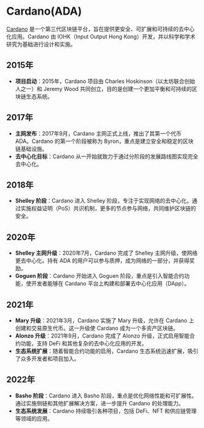# Cardano(ADA)

[Cardano](https://cardano.org/) 是一个第三代区块链平台，旨在提供更安全、可扩展和可持续的去中心化应用。Cardano 由 IOHK（Input Output Hong Kong）开发，并以科学和学术研究为基础进行设计和实施。

## 2015年

- **项目启动**：2015年，Cardano 项目由 Charles Hoskinson（以太坊联合创始人之一）和 Jeremy Wood 共同创立，目的是创建一个更加平衡和可持续的区块链生态系统。

## 2017年

- **主网发布**：2017年9月，Cardano 主网正式上线，推出了其第一个代币 ADA。Cardano 的第一个阶段被称为 Byron，重点是建立安全和稳定的区块链基础设施。
- **去中心化目标**：Cardano 从一开始就致力于通过分阶段的发展路线图实现完全去中心化。

## 2018年

- **Shelley 阶段**：Cardano 进入 Shelley 阶段，专注于实现网络的去中心化。通过实施权益证明（PoS）共识机制，更多的节点参与网络，共同维护区块链的安全。

## 2020年

- **Shelley 主网升级**：2020年7月，Cardano 完成了 Shelley 主网升级，使网络更去中心化。持有 ADA 的用户可以参与质押，成为网络的一部分，并获得奖励。
- **Goguen 阶段**：Cardano 开始进入 Goguen 阶段，重点是引入智能合约功能，使开发者能够在 Cardano 平台上构建和部署去中心化应用（DApp）。

## 2021年

- **Mary 升级**：2021年3月，Cardano 实施了 Mary 升级，允许在 Cardano 上创建和交易原生代币。这一升级使 Cardano 成为一个多资产区块链。
- **Alonzo 升级**：2021年9月，Cardano 完成了 Alonzo 升级，正式启用智能合约功能，支持 DeFi 和其他复杂的去中心化应用的开发。
- **生态系统扩展**：随着智能合约功能的启用，Cardano 生态系统迅速扩展，吸引了众多开发者和项目加入。

## 2022年

- **Basho 阶段**：Cardano 进入 Basho 阶段，重点是优化网络性能和可扩展性。通过实施侧链和其他扩展解决方案，进一步提升 Cardano 的处理能力。
- **生态系统发展**：Cardano 持续吸引各种项目，包括 DeFi、NFT 和供应链管理等领域的应用。
